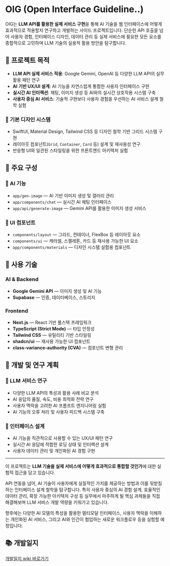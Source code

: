 # OIG (Open Interface Guideline..)

OIG는 **LLM API를 활용한 실제 서비스 구현**을 통해 AI 기술을 웹 인터페이스에 어떻게 효과적으로 적용할지 연구하고 개발하는 사이드 프로젝트입니다. 단순한 API 호출을 넘어 사용자 경험, 인터페이스 디자인, 데이터 관리 등 실제 서비스에 필요한 모든 요소를 종합적으로 고민하며 LLM 기술의 실용적 활용 방안을 탐구합니다.

## 🎯 프로젝트 목적

- **LLM API 실제 서비스 적용**: Google Gemini, OpenAI 등 다양한 LLM API의 실무 활용 패턴 연구
- **AI 기반 UX/UI 설계**: AI 기능을 자연스럽게 통합한 사용자 인터페이스 구현
- **실시간 AI 인터랙션**: 채팅, 이미지 생성 등 AI와의 실시간 상호작용 시스템 구축
- **사용자 중심 AI 서비스**: 기술적 구현보다 사용자 경험을 우선하는 AI 서비스 설계 철학 실험

### 📐 기본 디자인 시스템

- SwiftUI, Material Design, Tailwind CSS 등 디자인 철학 기반 그리드 시스템 구현
- 레이아웃 컴포넌트(`Grid`, `Container`, `Card` 등) 설계 및 재사용성 연구
- 반응형 UI와 일관된 스타일링을 위한 프론트엔드 아키텍처 실험

## 🧱 주요 구성

### 🤖 AI 기능

- `app/gen-image` — AI 기반 이미지 생성 및 갤러리 관리
- `app/components/chat` — 실시간 AI 채팅 인터페이스
- `app/api/generate-image` — Gemini API를 활용한 이미지 생성 서비스

### 🎨 UI 컴포넌트

- `components/layout` — 그리드, 컨테이너, FlexBox 등 레이아웃 요소
- `components/ui` — 캐러셀, 스켈레톤, 카드 등 재사용 가능한 UI 요소
- `app/components/materials` — 디자인 시스템 실험용 컴포넌트

## 🚀 사용 기술

### AI & Backend

- **Google Gemini API** — 이미지 생성 및 AI 기능
- **Supabase** — 인증, 데이터베이스, 스토리지

### Frontend

- **Next.js** — React 기반 풀스택 프레임워크
- **TypeScript (Strict Mode)** — 타입 안정성
- **Tailwind CSS** — 유틸리티 기반 스타일링
- **shadcn/ui** — 재사용 가능한 UI 컴포넌트
- **class-variance-authority (CVA)** — 컴포넌트 변형 관리

## 📖 개발 및 연구 계획

### 🔬 LLM 서비스 연구

- 다양한 LLM API의 특성과 활용 사례 비교 분석
- AI 응답의 품질, 속도, 비용 최적화 전략 연구
- 사용자 맥락을 고려한 AI 프롬프트 엔지니어링 실험
- AI 기능의 오류 처리 및 사용자 피드백 시스템 구축

### 🎨 인터페이스 설계

- AI 기능을 직관적으로 사용할 수 있는 UX/UI 패턴 연구
- 실시간 AI 응답에 적합한 로딩 상태 및 인터랙션 설계
- 사용자 데이터 관리 및 개인화된 AI 경험 구현

---

이 프로젝트는 **LLM 기술을 실제 서비스에 어떻게 효과적으로 통합할 것인가**에 대한 실험적 접근을 담고 있습니다.

API 연동을 넘어, AI 기술이 사용자에게 실질적인 가치를 제공하는 방법과 이를 뒷받침하는 인터페이스 설계 철학을 탐구합니다. 특히 사용자 중심의 AI 경험 설계, 효율적인 데이터 관리, 확장 가능한 아키텍처 구성 등 실무에서 마주하게 될 핵심 과제들을 직접 해결해보며 LLM 서비스 개발 역량을 키워가고 있습니다.

향후에는 다양한 AI 모델의 특성을 활용한 멀티모달 인터페이스, 사용자 맥락을 이해하는 개인화된 AI 서비스, 그리고 AI와 인간이 협업하는 새로운 워크플로우 등을 실험할 예정입니다.

## 📚 개발일지

[개발일지 wiki 바로가기](https://github.com/otw7917/oig/wiki)

